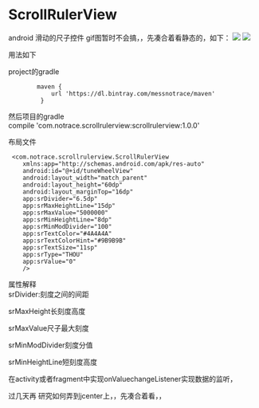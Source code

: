 # ScrollRulerView
 android 滑动的尺子控件 gif图暂时不会搞，，先凑合着看静态的，如下：
 ![](https://github.com/messnoTrace/ScrollRulerView/raw/master/ScrollRulerView/screenshots/pic1.png)
  ![](https://github.com/messnoTrace/ScrollRulerView/raw/master/ScrollRulerView/screenshots/pic2.png)
  
  用法如下     
  
project的gradle    

            maven {
                url 'https://dl.bintray.com/messnotrace/maven'
             }
             
 然后项目的gradle   
     compile 'com.notrace.scrollrulerview:scrollrulerview:1.0.0'     
     
    
    
    
    
 布局文件    
 
 
 
     <com.notrace.scrollrulerview.ScrollRulerView
        xmlns:app="http://schemas.android.com/apk/res-auto"
        android:id="@+id/tuneWheelView"
        android:layout_width="match_parent"
        android:layout_height="60dp"
        android:layout_marginTop="16dp"
        app:srDivider="6.5dp"
        app:srMaxHeightLine="15dp"
        app:srMaxValue="5000000"
        app:srMinHeightLine="8dp"
        app:srMinModDivider="100"
        app:srTextColor="#4A4A4A"
        app:srTextColorHint="#9B9B9B"
        app:srTextSize="11sp"
        app:srType="THOU"
        app:srValue="0"
        />

 属性解释    
  srDivider:刻度之间的间距      
  
  srMaxHeight长刻度高度    
  
  srMaxValue尺子最大刻度    
  
  srMinModDivider刻度分值    
  
  srMinHeightLine短刻度高度
  
        
 在activity或者fragment中实现onValuechangeListener实现数据的监听，     
 
 过几天再 研究如何弄到jcenter上，，先凑合着看，，
